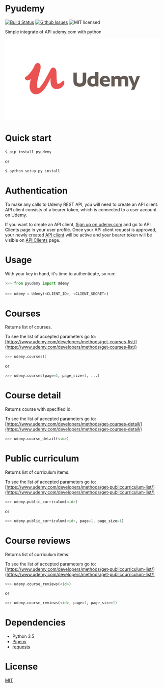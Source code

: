 # Pyudemy


[![Build Status](https://travis-ci.org/hudsonbrendon/pyudemy.svg?branch=master)](https://travis-ci.org/hudsonbrendon/pyudemy)
[![Github Issues](http://img.shields.io/github/issues/hudsonbrendon/pyudemy.svg?style=flat)](https://github.com/hudsonbrendon/pyudemy/issues?sort=updated&state=open)
![MIT licensed](https://img.shields.io/badge/license-MIT-blue.svg)

Simple integrate of API udemy.com with python

![Logo](logo.png)

# Quick start

```bash
$ pip install pyudemy
```
or

```bash
$ python setup.py install
```

# Authentication

To make any calls to Udemy REST API, you will need to create an API client. API client consists of a bearer token, which is connected to a user account on Udemy.

If you want to create an API client, [Sign up on udemy.com](https://www.udemy.com/join/) and go to API Clients page in your user profile. Once your API client request is approved, your newly created [API client](https://www.udemy.com/user/edit-api-clients/) will be active and your bearer token will be visible on [API Clients](https://www.udemy.com/user/edit-api-clients/) page.

# Usage

With your key in hand, it's time to authenticate, so run:

```python
>>> from pyudemy import Udemy

>>> udemy = Udemy(<CLIENT_ID>, <CLIENT_SECRET>)
```

# Courses

Returns list of courses.

To see the list of accepted parameters go to:
[https://www.udemy.com/developers/methods/get-courses-list/](https://www.udemy.com/developers/methods/get-courses-list/)

```python
>>> udemy.courses()
```
or

```python
>>> udemy.courses(page=1, page_size=1, ...)
```

# Course detail

Returns course with specified id.

To see the list of accepted parameters go to:
[https://www.udemy.com/developers/methods/get-courses-detail/](https://www.udemy.com/developers/methods/get-courses-detail/)

```python
>>> udemy.course_detail(<id>)
```

# Public curriculum

Returns list of curriculum items.

To see the list of accepted parameters go to:
[https://www.udemy.com/developers/methods/get-publiccurriculum-list/](https://www.udemy.com/developers/methods/get-publiccurriculum-list/)

```python
>>> udemy.public_curriculum(<id>)
```
or

```python
>>> udemy.public_curriculum(<id>, page=1, page_size=1)
```

# Course reviews

Returns list of curriculum items.

To see the list of accepted parameters go to:
[https://www.udemy.com/developers/methods/get-publiccurriculum-list/](https://www.udemy.com/developers/methods/get-publiccurriculum-list/)

```python
>>> udemy.course_reviews(<id>)
```
or

```python
>>> udemy.course_reviews(<id>, page=1, page_size=1)
```

# Dependencies

- Python 3.5
- [Pipenv](https://github.com/kennethreitz/pipenv)
- [requests](http://docs.python-requests.org/en/latest/)

# License

[MIT](http://en.wikipedia.org/wiki/MIT_License)
